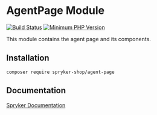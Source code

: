 # AgentPage Module
[![Build Status](https://travis-ci.org/spryker-shop/agent-page.svg)](https://travis-ci.org/spryker-shop/agent-page)
[![Minimum PHP Version](https://img.shields.io/badge/php-%3E%3D%207.2-8892BF.svg)](https://php.net/)

This module contains the agent page and its components.

## Installation

```
composer require spryker-shop/agent-page
```

## Documentation

[Spryker Documentation](https://academy.spryker.com/developing_with_spryker/module_guide/modules.html)
